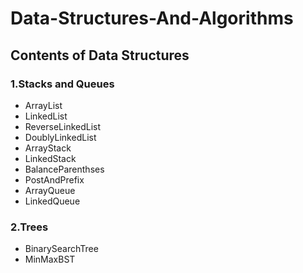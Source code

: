# Data-Structures-And-Algorithms

## Contents of Data Structures

### 1.Stacks and Queues
- ArrayList
- LinkedList
- ReverseLinkedList
- DoublyLinkedList
- ArrayStack
- LinkedStack
- BalanceParenthses
- PostAndPrefix
- ArrayQueue
- LinkedQueue

### 2.Trees
- BinarySearchTree
- MinMaxBST
